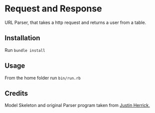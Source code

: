 # Request and Response

URL Parser, that takes a http request and returns a user from a table.

## Installation

Run `bundle install`

## Usage

From the home folder run `bin/run.rb`

## Credits

Model Skeleton and original Parser program taken from <a href="https://github.com/jah2488">Justin Herrick.</a>

